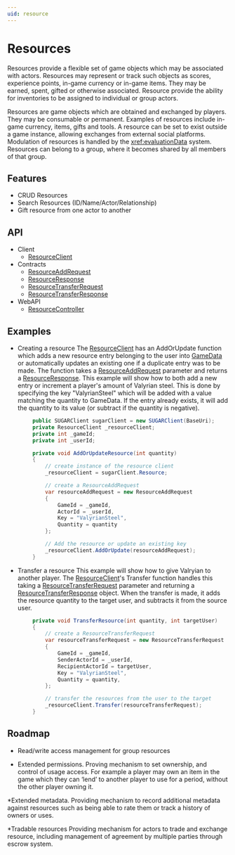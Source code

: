```yaml
---
uid: resource
---
```


# Resources
Resources provide a flexible set of game objects which may be associated with actors. Resources may represent or track such objects as scores, experience points, in-game currency or in-game items. They may be earned, spent, gifted or otherwise associated. Resource provide the ability for inventories to be assigned to individual or group actors. 

Resources are game objects which are obtained and exchanged by players. They may be consumable or permanent. Examples of resources include in-game currency, items, gifts and tools. A resource can be set to exist outside a game instance, allowing exchanges from external social platforms. Modulation of resources is handled by the <xref:evaluationData> system. Resources can belong to a group, where it becomes shared by all members of that group. 

## Features
* CRUD Resources
* Search Resources (ID/Name/Actor/Relationship) 
* Gift resource from one actor to another


## API
* Client
    * [ResourceClient](xref:PlayGen.SUGAR.Client.ResourceClient)
* Contracts
	* [ResourceAddRequest](xref:PlayGen.SUGAR.Contracts.Shared.ResourceAddRequest)
	* [ResourceResponse](xref:PlayGen.SUGAR.Contracts.Shared.ResourceResponse)
	* [ResourceTransferRequest](xref:PlayGen.SUGAR.Contracts.Shared.ResourceTransferRequest)
	* [ResourceTransferResponse](xref:PlayGen.SUGAR.Contracts.Shared.ResourceTransferResponse)
* WebAPI
    * [ResourceController](xref:PlayGen.SUGAR.WebAPI.Controllers.ResourceController)

## Examples
* Creating a resource
	The [ResourceClient](xref:PlayGen.SUGAR.Client.ResourceClient) has an AddOrUpdate function which adds a new resource entry belonging to the user into [GameData](gameData.md) or automatically updates an existing one if a duplicate entry was to be made. The function takes a [ResourceAddRequest](xref:PlayGen.SUGAR.Contracts.Shared.ResourceAddRequest) parameter and returns a [ResourceResponse](xref:PlayGen.SUGAR.Contracts.Shared.ResourceResponse). This example will show how to both add a new entry or increment a player's amount of Valyrian steel. This is done by specifying the key "ValyrianSteel" which will be added with a value matching the quantity to GameData. If the entry already exists, it will add the quantity to its value (or subtract if the quantity is negative).

```cs
		public SUGARClient sugarClient = new SUGARClient(BaseUri);
		private ResourceClient _resourceClient;
		private int _gameId;
		private int _userId;

		private void AddOrUpdateResource(int quantity) 
		{
			// create instance of the resource client
			_resourceClient = sugarClient.Resource;

			// create a ResourceAddRequest
			var resourceAddRequest = new ResourceAddRequest 
			{
				GameId = _gameId,
				ActorId = _userId,
				Key = "ValyrianSteel",
				Quantity = quantity
			};

			// Add the resource or update an existing key
			_resourceClient.AddOrUpdate(resourceAddRequest);
		}
```

* Transfer a resource
	This example will show how to give Valryian to another player. The [ResourceClient](xref:PlayGen.SUGAR.Client.ResourceClient)'s Transfer function handles this taking a [ResourceTransferRequest](xref:PlayGen.SUGAR.Contracts.Shared.ResourceTransferRequest) parameter and returning a [ResourceTransferResponse](xref:PlayGen.SUGAR.Contracts.Shared.ResourceTransferResponse) object. When the transfer is made, it adds the resource quantity to the target user, and subtracts it from the source user. 

```cs 
		private void TransferResource(int quantity, int targetUser) 
		{
			// create a ResourceTransferRequest
			var resourceTransferRequest = new ResourceTransferRequest 
			{
				GameId = _gameId,
				SenderActorId = _userId,
				RecipientActorId = targetUser,
				Key = "ValyrianSteel",
				Quantity = quantity,
			};

			// transfer the resources from the user to the target
			_resourceClient.Transfer(resourceTransferRequest);
		}
```

## Roadmap
* Read/write access management for group resources

* Extended permissions.
Proving mechanism to set ownership, and control of usage access. For example a player may own an item in the game which they can ‘lend’ to another player to use for a period, without the other player owning it. 

*Extended metadata.
Providing mechanism to record additional metadata against resources such as being able to rate them or track a history of owners or uses. 

*Tradable resources
Providing mechanism for actors to trade and exchange resource, including management of agreement by multiple parties through escrow system. 

